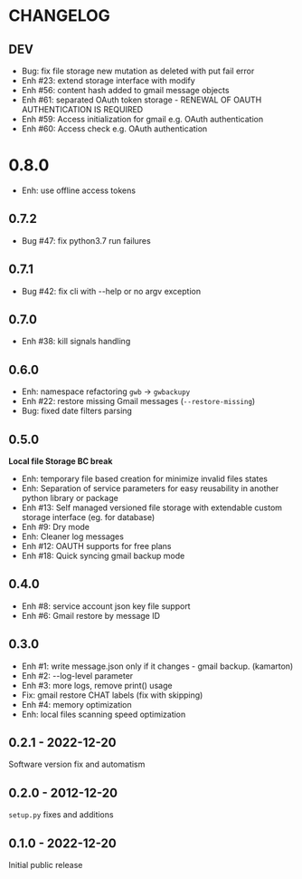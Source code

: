 # CHANGELOG

## DEV

- Bug: fix file storage new mutation as deleted with put fail error 
- Enh #23: extend storage interface with modify
- Enh #56: content hash added to gmail message objects
- Enh #61: separated OAuth token storage - RENEWAL OF OAUTH AUTHENTICATION IS REQUIRED 
- Enh #59: Access initialization for gmail e.g. OAuth authentication
- Enh #60: Access check e.g. OAuth authentication

# 0.8.0

- Enh: use offline access tokens

## 0.7.2

- Bug #47: fix python3.7 run failures

## 0.7.1

- Bug #42: fix cli with --help or no argv exception

## 0.7.0

- Enh #38: kill signals handling

## 0.6.0

- Enh: namespace refactoring `gwb` -> `gwbackupy`
- Enh #22: restore missing Gmail messages (`--restore-missing`)
- Bug: fixed date filters parsing

## 0.5.0

**Local file Storage BC break**

- Enh: temporary file based creation for minimize invalid files states
- Enh: Separation of service parameters for easy reusability in another python library or package
- Enh #13: Self managed versioned file storage with extendable custom storage interface (eg. for database)
- Enh #9: Dry mode
- Enh: Cleaner log messages
- Enh #12: OAUTH supports for free plans
- Enh #18: Quick syncing gmail backup mode

## 0.4.0

- Enh #8: service account json key file support
- Enh #6: Gmail restore by message ID

## 0.3.0

- Enh #1: write message.json only if it changes - gmail backup. (kamarton)
- Enh #2: --log-level parameter
- Enh #3: more logs, remove print() usage
- Fix: gmail restore CHAT labels (fix with skipping)
- Enh #4: memory optimization
- Enh: local files scanning speed optimization

## 0.2.1 - 2022-12-20

Software version fix and automatism

## 0.2.0 - 2012-12-20

`setup.py` fixes and additions

## 0.1.0 - 2022-12-20

Initial public release

